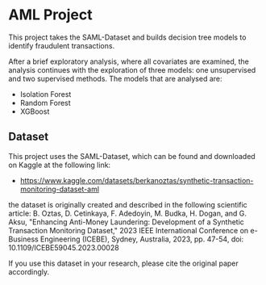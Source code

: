 # AML Project
This project takes the SAML-Dataset and builds decision tree models to identify fraudulent transactions.

After a brief exploratory analysis, where all covariates are examined, the analysis continues with the exploration of three models: one unsupervised and two supervised methods. The models that are analysed are: 
- Isolation Forest
- Random Forest
- XGBoost



## Dataset
This project uses the SAML-Dataset, which can be found and downloaded on Kaggle at the following link:

 - https://www.kaggle.com/datasets/berkanoztas/synthetic-transaction-monitoring-dataset-aml

the dataset is originally created and described in the following scientific article:
B. Oztas, D. Cetinkaya, F. Adedoyin, M. Budka, H. Dogan, and G. Aksu, "Enhancing Anti-Money Laundering: Development of a Synthetic Transaction Monitoring Dataset," 2023 IEEE International Conference on e-Business Engineering (ICEBE), Sydney, Australia, 2023, pp. 47-54, doi: 10.1109/ICEBE59045.2023.00028

If you use this dataset in your research, please cite the original paper accordingly.
